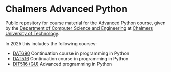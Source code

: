 # Chalmers Advanced Python

Public repository for course material for the Advanced Python course,
given by the [Department of Computer Science and Engineering](https://www.chalmers.se/en/departments/cse/)
at [Chalmers University of Technology](https://www.chalmers.se/en/).

In 2025 this includes the following courses:

- [DAT690](https://www.chalmers.se/en/education/your-studies/find-course-and-programme-syllabi/course-syllabus/DAT690/?acYear=2025%2F2026) Continuation course in programming in Python
- [DAT516](https://www.chalmers.se/en/education/your-studies/find-course-and-programme-syllabi/course-syllabus/DAT516/?acYear=2025%2F2026) Continuation course in programming in Python
- [DIT516 (GU)](https://www.gu.se/en/study-gothenburg/advanced-programming-in-python-dit516) Advanced programming in Python
